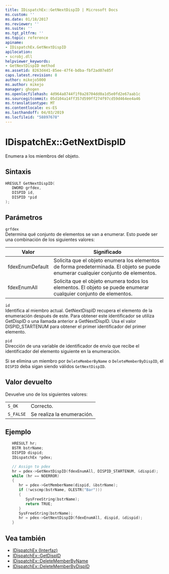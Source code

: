 ```yaml
---
title: IDispatchEx::GetNextDispID | Microsoft Docs
ms.custom: ''
ms.date: 01/18/2017
ms.reviewer: ''
ms.suite: ''
ms.tgt_pltfrm: ''
ms.topic: reference
apiname:
- IDispatchEx.GetNextDispID
apilocation:
- scrobj.dll
helpviewer_keywords:
- GetNextDispID method
ms.assetid: 8263d441-85ee-47f4-bdba-fbf2ad07e85f
caps.latest.revision: 8
author: mikejo5000
ms.author: mikejo
manager: ghogen
ms.openlocfilehash: 4d964a8744f1f0a28704dd0a1d5e0fd2e67aab1c
ms.sourcegitcommit: 05d104a14ff357d599ff274f97cd59d464ee4a46
ms.translationtype: MT
ms.contentlocale: es-ES
ms.lasthandoff: 04/03/2019
ms.locfileid: "58897678"
---
```

# <a name="idispatchexgetnextdispid"></a>IDispatchEx::GetNextDispID

Enumera a los miembros del objeto.

## <a name="syntax"></a>Sintaxis

```cpp
HRESULT GetNextDispID(
   DWORD grfdex,
   DISPID id,
   DISPID *pid
);
```

## <a name="parameters"></a>Parámetros

`grfdex`\
Determina qué conjunto de elementos se van a enumerar. Esto puede ser una combinación de los siguientes valores:

|Valor|Significado|
|-----------|-------------|
|fdexEnumDefault|Solicita que el objeto enumera los elementos de forma predeterminada. El objeto se puede enumerar cualquier conjunto de elementos.|
|fdexEnumAll|Solicita que el objeto enumera todos los elementos. El objeto se puede enumerar cualquier conjunto de elementos.|

`id`\
Identifica al miembro actual. GetNextDispID recupera el elemento de la enumeración después de este. Para obtener este identificador se utiliza GetDispID o una llamada anterior a GetNextDispID. Usa el valor DISPID_STARTENUM para obtener el primer identificador del primer elemento.

`pid`\
Dirección de una variable de identificador de envío que recibe el identificador del elemento siguiente en la enumeración.

Si se elimina un miembro por `DeleteMemberByName` o `DeleteMemberByDispID`, el `DISPID` deba sigan siendo válidos `GetNextDispID`.

## <a name="return-value"></a>Valor devuelto

Devuelve uno de los siguientes valores:

|||
|-|-|
|`S_OK`|Correcto.|
|`S_FALSE`|Se realiza la enumeración.|

## <a name="example"></a>Ejemplo

```cpp
   HRESULT hr;
   BSTR bstrName;
   DISPID dispid;
   IDispatchEx *pdex;

   // Assign to pdex
   hr = pdex->GetNextDispID(fdexEnumAll, DISPID_STARTENUM, &dispid);
   while (hr == NOERROR)
   {
      hr = pdex->GetMemberName(dispid, &bstrName);
      if (!wcscmp(bstrName, OLESTR("Bar")))
      {
         SysFreeString(bstrName);
         return TRUE;
      }
      SysFreeString(bstrName);
      hr = pdex->GetNextDispID(fdexEnumAll, dispid, &dispid);
   }
```

## <a name="see-also"></a>Vea también

- [IDispatchEx (Interfaz)](../../winscript/reference/idispatchex-interface.md)
- [IDispatchEx::GetDispID](../../winscript/reference/idispatchex-getdispid.md)
- [IDispatchEx::DeleteMemberByName](../../winscript/reference/idispatchex-deletememberbyname.md)
- [IDispatchEx::DeleteMemberByDispID](../../winscript/reference/idispatchex-deletememberbydispid.md)